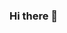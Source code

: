 ### Hi there 👋

<!--
**fabiocodedev/fabiocodedev** is a ✨ _special_ ✨ repository because its `README.md` (this file) appears on your GitHub profile.

![Cover](https://github.com/fabiocodedev/fabiocodedev/edit/main/README.md/master/test.jpg)

Here are some ideas to get you started:

- 🔭 I’m currently working on ...
- 🌱 I’m currently learning ...
- 👯 I’m looking to collaborate on ...
- 🤔 I’m looking for help with ...
- 💬 Ask me about ...
- 📫 How to reach me: ...
- 😄 Pronouns: ...
- ⚡ Fun fact: ...
-->
